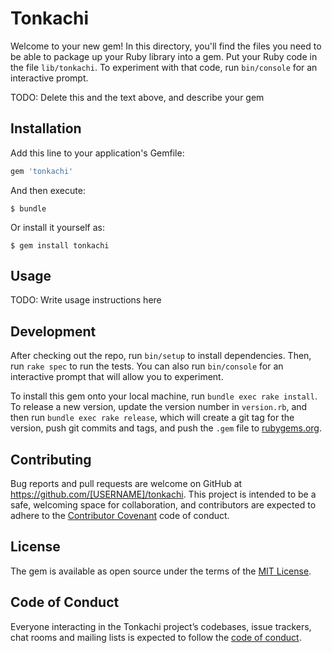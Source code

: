 # Tonkachi

Welcome to your new gem! In this directory, you'll find the files you need to be able to package up your Ruby library into a gem. Put your Ruby code in the file `lib/tonkachi`. To experiment with that code, run `bin/console` for an interactive prompt.

TODO: Delete this and the text above, and describe your gem

## Installation

Add this line to your application's Gemfile:

```ruby
gem 'tonkachi'
```

And then execute:

    $ bundle

Or install it yourself as:

    $ gem install tonkachi

## Usage

TODO: Write usage instructions here

## Development

After checking out the repo, run `bin/setup` to install dependencies. Then, run `rake spec` to run the tests. You can also run `bin/console` for an interactive prompt that will allow you to experiment.

To install this gem onto your local machine, run `bundle exec rake install`. To release a new version, update the version number in `version.rb`, and then run `bundle exec rake release`, which will create a git tag for the version, push git commits and tags, and push the `.gem` file to [rubygems.org](https://rubygems.org).

## Contributing

Bug reports and pull requests are welcome on GitHub at https://github.com/[USERNAME]/tonkachi. This project is intended to be a safe, welcoming space for collaboration, and contributors are expected to adhere to the [Contributor Covenant](http://contributor-covenant.org) code of conduct.

## License

The gem is available as open source under the terms of the [MIT License](https://opensource.org/licenses/MIT).

## Code of Conduct

Everyone interacting in the Tonkachi project’s codebases, issue trackers, chat rooms and mailing lists is expected to follow the [code of conduct](https://github.com/[USERNAME]/tonkachi/blob/master/CODE_OF_CONDUCT.md).
